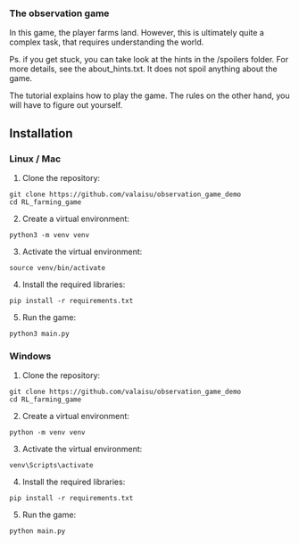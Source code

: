 ### The observation game

In this game, the player farms land. However, this is ultimately quite a complex task, that requires understanding the world. 

Ps. if you get stuck, you can take look at the hints in the /spoilers folder. For more details, see the about_hints.txt. It does not spoil anything about the game.

The tutorial explains how to play the game. The rules on the other hand, you will have to figure out yourself. 

## Installation

### Linux / Mac

1. Clone the repository:
```
git clone https://github.com/valaisu/observation_game_demo
cd RL_farming_game
```

2. Create a virtual environment:
```
python3 -m venv venv
```

3. Activate the virtual environment:
```
source venv/bin/activate
```

4. Install the required libraries:
```
pip install -r requirements.txt
```

5. Run the game:
```
python3 main.py
```

### Windows

1. Clone the repository:
```
git clone https://github.com/valaisu/observation_game_demo
cd RL_farming_game
```

2. Create a virtual environment:
```
python -m venv venv
```

3. Activate the virtual environment:
```
venv\Scripts\activate
```

4. Install the required libraries:
```
pip install -r requirements.txt
```

5. Run the game:
```
python main.py
```
